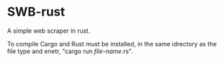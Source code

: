 # SWB-rust
A simple web scraper in rust.

To compile Cargo and Rust must be installed, in the same idrectory as the file type and enetr, "cargo run *file-name*.rs".
